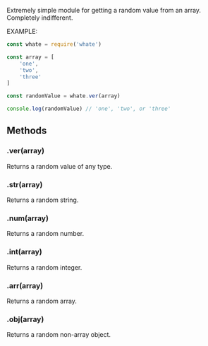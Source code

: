Extremely simple module for getting a random value from an array. Completely indifferent.

EXAMPLE:

```javascript
const whate = require('whate')

const array = [
	'one',
	'two',
	'three'
]

const randomValue = whate.ver(array)

console.log(randomValue) // 'one', 'two', or 'three'
```


## Methods

### .ver(array)
Returns a random value of any type.

### .str(array)
Returns a random string.

### .num(array)
Returns a random number.

### .int(array)
Returns a random integer.

### .arr(array)
Returns a random array.

### .obj(array)
Returns a random non-array object.